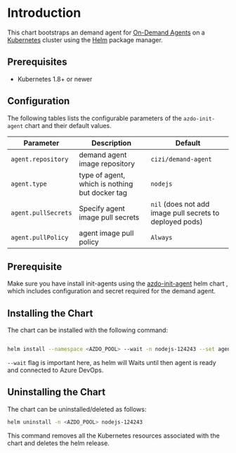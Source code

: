 # Introduction


This chart bootstraps an demand agent for [On-Demand Agents](https://blogs.zeiss.com/tech/ms-azure-devops-on-demand-agents/) on a [Kubernetes](http://kubernetes.io) cluster using the [Helm](https://helm.sh) package manager.


## Prerequisites

 - Kubernetes 1.8+ or newer

## Configuration

The following tables lists the configurable parameters of the `azdo-init-agent` chart and their default values.

| Parameter                         | Description                           | Default                                                   |
| --------------------------------- | ------------------------------------- | --------------------------------------------------------- |
| `agent.repository`                       | demand agent image repository                     | `cizi/demand-agent`                                                  |
| `agent.type`                       | type of agent, which is nothing but docker tag                    | `nodejs`                                                  |
| `agent.pullSecrets`               | Specify agent image pull secrets            | `nil` (does not add image pull secrets to deployed pods)  |
| `agent.pullPolicy`                | agent image pull policy                     | `Always`                                                  |


## Prerequisite

Make sure you have install init-agents using the [azdo-init-agent](../../azdo-init-agent/README.md#prerequisite) helm chart , which includes configuration and secret required for the demand agent.

## Installing the Chart

The chart can be installed with the following command:

```bash

helm install --namespace <AZDO_POOL> --wait -n nodejs-124243 --set agent.type=nodejs  zeiss/azdo-demand-agent
```

`--wait` flag is important here, as helm will Waits until then agent is ready and connected to Azure DevOps.



## Uninstalling the Chart

The chart can be uninstalled/deleted as follows:

```bash
helm uninstall -n <AZDO_POOL> nodejs-124243
```

This command removes all the Kubernetes resources associated with the chart and deletes the helm release.

